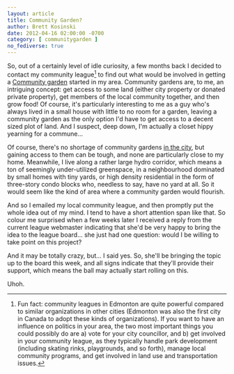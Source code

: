 ```yaml
---
layout: article
title: Community Garden?
author: Brett Kosinski
date: 2012-04-16 02:00:00 -0700
category: [ communitygarden ]
no_fediverse: true
---
```


So, out of a certainly level of idle curiosity, a few months back I decided to contact my community league[^1] to find out what would be involved in getting a [Community garden](http://en.wikipedia.org/wiki/Community%20garden) started in my area.  Community gardens are, to me, an intriguing concept: get access to some land (either city property or donated private property), get members of the local community together, and then grow food!  Of course, it's particularly interesting to me as a guy who's always lived in a small house with little to no room for a garden, leaving a community garden as the only option I'd have to get access to a decent sized plot of land.  And I suspect, deep down, I'm actually a closet hippy yearning for a commune...

Of course, there's no shortage of community gardens [in the city](http://sustainablefoodedmonton.org/), but gaining access to them can be tough, and none are particularly close to my home.  Meanwhile, I live along a rather large hydro corridor, which means a ton of seemingly under-utilized greenspace, in a neighbourhood dominated by small homes with tiny yards, or high density residential in the form of three-story condo blocks who, needless to say, have no yard at all.  So it would seem like the kind of area where a community garden would flourish.

And so I emailed my local community league, and then promptly put the whole idea out of my mind.  I tend to have a short attention span like that.  So colour me surprised when a few weeks later I received a reply from the current league webmaster indicating that she'd be very happy to bring the idea to the league board... she just had one question: would I be willing to take point on this project?

And it may be totally crazy, but... I said yes.  So, she'll be bringing the topic up to the board this week, and all signs indicate that they'll provide their support, which means the ball may actually start rolling on this.

Uhoh.

[^1]: Fun fact: community leagues in Edmonton are quite powerful compared to similar organizations in other cities (Edmonton was also the first city in Canada to adopt these kinds of organizations). If you want to have an influence on politics in your area, the two most important things you could possibly do are a) vote for your city councillor, and b) get involved in your community league, as they typically handle park development (including skating rinks, playgrounds, and so forth), manage local community programs, and get involved in land use and transportation issues.


